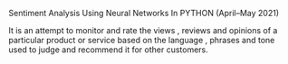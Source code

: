 Sentiment Analysis Using Neural Networks
In PYTHON (April–May 2021)

It is an attempt to monitor and rate 
the views , reviews and opinions of a 
particular product or service based on 
the language , phrases and tone used 
to judge and recommend it for other 
customers. 
